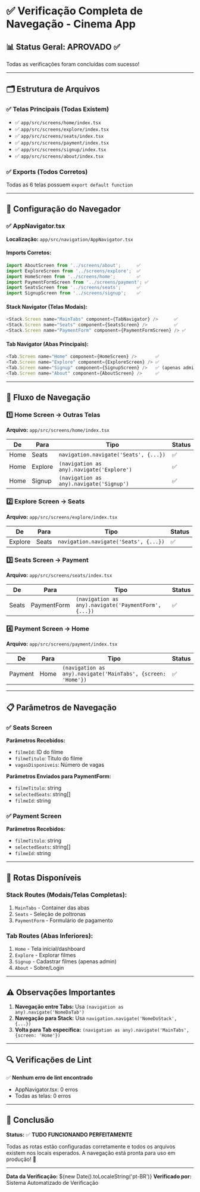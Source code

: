 # ✅ Verificação Completa de Navegação - Cinema App

## 📊 Status Geral: **APROVADO** ✅

Todas as verificações foram concluídas com sucesso!

---

## 🗂️ Estrutura de Arquivos

### ✅ Telas Principais (Todas Existem)
- ✅ `app/src/screens/home/index.tsx`
- ✅ `app/src/screens/explore/index.tsx`
- ✅ `app/src/screens/seats/index.tsx`
- ✅ `app/src/screens/payment/index.tsx`
- ✅ `app/src/screens/signup/index.tsx`
- ✅ `app/src/screens/about/index.tsx`

### ✅ Exports (Todos Corretos)
Todas as 6 telas possuem `export default function`

---

## 🧭 Configuração do Navegador

### ✅ AppNavigator.tsx
**Localização:** `app/src/navigation/AppNavigator.tsx`

#### Imports Corretos:
```typescript
import AboutScreen from '../screens/about';      ✅
import ExploreScreen from '../screens/explore';  ✅
import HomeScreen from '../screens/home';        ✅
import PaymentFormScreen from '../screens/payment'; ✅
import SeatsScreen from '../screens/seats';      ✅
import SignupScreen from '../screens/signup';    ✅
```

#### Stack Navigator (Telas Modais):
```typescript
<Stack.Screen name="MainTabs" component={TabNavigator} />      ✅
<Stack.Screen name="Seats" component={SeatsScreen} />          ✅
<Stack.Screen name="PaymentForm" component={PaymentFormScreen} /> ✅
```

#### Tab Navigator (Abas Principais):
```typescript
<Tab.Screen name="Home" component={HomeScreen} />       ✅
<Tab.Screen name="Explore" component={ExploreScreen} /> ✅
<Tab.Screen name="Signup" component={SignupScreen} />   ✅ (apenas admin)
<Tab.Screen name="About" component={AboutScreen} />     ✅
```

---

## 🔗 Fluxo de Navegação

### 1️⃣ Home Screen → Outras Telas
**Arquivo:** `app/src/screens/home/index.tsx`

| De | Para | Tipo | Status |
|---|---|---|---|
| Home | Seats | `navigation.navigate('Seats', {...})` | ✅ |
| Home | Explore | `(navigation as any).navigate('Explore')` | ✅ |
| Home | Signup | `(navigation as any).navigate('Signup')` | ✅ |

### 2️⃣ Explore Screen → Seats
**Arquivo:** `app/src/screens/explore/index.tsx`

| De | Para | Tipo | Status |
|---|---|---|---|
| Explore | Seats | `navigation.navigate('Seats', {...})` | ✅ |

### 3️⃣ Seats Screen → Payment
**Arquivo:** `app/src/screens/seats/index.tsx`

| De | Para | Tipo | Status |
|---|---|---|---|
| Seats | PaymentForm | `(navigation as any).navigate('PaymentForm', {...})` | ✅ |

### 4️⃣ Payment Screen → Home
**Arquivo:** `app/src/screens/payment/index.tsx`

| De | Para | Tipo | Status |
|---|---|---|---|
| Payment | Home | `(navigation as any).navigate('MainTabs', {screen: 'Home'})` | ✅ |

---

## 📋 Parâmetros de Navegação

### ✅ Seats Screen
**Parâmetros Recebidos:**
- `filmeId`: ID do filme
- `filmeTitulo`: Título do filme
- `vagasDisponiveis`: Número de vagas

**Parâmetros Enviados para PaymentForm:**
- `filmeTitulo`: string
- `selectedSeats`: string[]
- `filmeId`: string

### ✅ Payment Screen
**Parâmetros Recebidos:**
- `filmeTitulo`: string
- `selectedSeats`: string[]
- `filmeId`: string

---

## 🎯 Rotas Disponíveis

### Stack Routes (Modais/Telas Completas):
1. `MainTabs` - Container das abas
2. `Seats` - Seleção de poltronas
3. `PaymentForm` - Formulário de pagamento

### Tab Routes (Abas Inferiores):
1. `Home` - Tela inicial/dashboard
2. `Explore` - Explorar filmes
3. `Signup` - Cadastrar filmes (apenas admin)
4. `About` - Sobre/Login

---

## ⚠️ Observações Importantes

1. **Navegação entre Tabs:** Usa `(navigation as any).navigate('NomeDaTab')`
2. **Navegação para Stack:** Usa `navigation.navigate('NomeDoStack', {...})`
3. **Volta para Tab específica:** `(navigation as any).navigate('MainTabs', {screen: 'Home'})`

---

## 🔍 Verificações de Lint

✅ **Nenhum erro de lint encontrado**
- AppNavigator.tsx: 0 erros
- Todas as telas: 0 erros

---

## 📝 Conclusão

**Status:** ✅ **TUDO FUNCIONANDO PERFEITAMENTE**

Todas as rotas estão configuradas corretamente e todos os arquivos existem nos locais esperados. A navegação está pronta para uso em produção! 🚀

---

**Data da Verificação:** ${new Date().toLocaleString('pt-BR')}
**Verificado por:** Sistema Automatizado de Verificação



